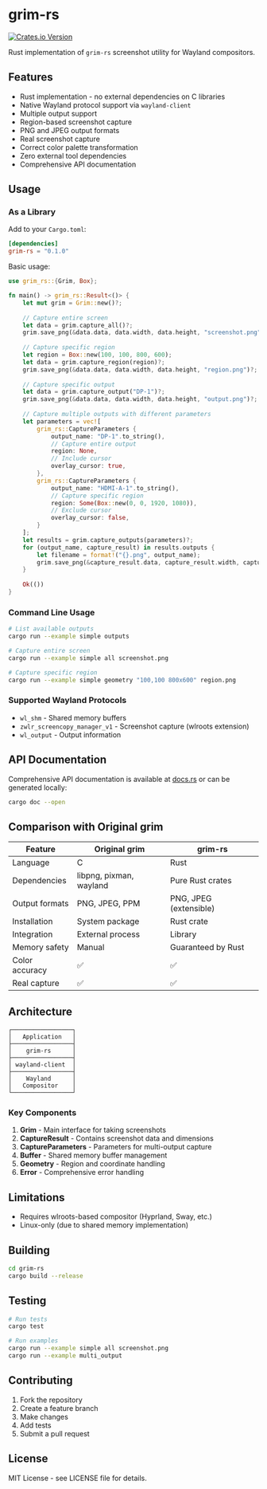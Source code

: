 # grim-rs
[![Crates.io Version](https://img.shields.io/crates/v/grim-rs.svg)](https://crates.io/crates/grim-rs)

Rust implementation of `grim-rs` screenshot utility for Wayland compositors.

## Features

- Rust implementation - no external dependencies on C libraries
- Native Wayland protocol support via `wayland-client`
- Multiple output support
- Region-based screenshot capture
- PNG and JPEG output formats
- Real screenshot capture
- Correct color palette transformation
- Zero external tool dependencies
- Comprehensive API documentation

## Usage

### As a Library

Add to your `Cargo.toml`:

```toml
[dependencies]
grim-rs = "0.1.0"
```

Basic usage:

```rust
use grim_rs::{Grim, Box};

fn main() -> grim_rs::Result<()> {
    let mut grim = Grim::new()?;
    
    // Capture entire screen
    let data = grim.capture_all()?;
    grim.save_png(&data.data, data.width, data.height, "screenshot.png")?;
    
    // Capture specific region
    let region = Box::new(100, 100, 800, 600);
    let data = grim.capture_region(region)?;
    grim.save_png(&data.data, data.width, data.height, "region.png")?;
    
    // Capture specific output
    let data = grim.capture_output("DP-1")?;
    grim.save_png(&data.data, data.width, data.height, "output.png")?;
    
    // Capture multiple outputs with different parameters
    let parameters = vec![
        grim_rs::CaptureParameters {
            output_name: "DP-1".to_string(),
            // Capture entire output
            region: None,
            // Include cursor
            overlay_cursor: true,
        },
        grim_rs::CaptureParameters {
            output_name: "HDMI-A-1".to_string(),
            // Capture specific region
            region: Some(Box::new(0, 0, 1920, 1080)),
            // Exclude cursor
            overlay_cursor: false,
        }
    ];
    let results = grim.capture_outputs(parameters)?;
    for (output_name, capture_result) in results.outputs {
        let filename = format!("{}.png", output_name);
        grim.save_png(&capture_result.data, capture_result.width, capture_result.height, &filename)?;
    }
    
    Ok(())
}
```

### Command Line Usage

```bash
# List available outputs
cargo run --example simple outputs

# Capture entire screen
cargo run --example simple all screenshot.png

# Capture specific region
cargo run --example simple geometry "100,100 800x600" region.png
```

### Supported Wayland Protocols

- `wl_shm` - Shared memory buffers
- `zwlr_screencopy_manager_v1` - Screenshot capture (wlroots extension)
- `wl_output` - Output information

## API Documentation

Comprehensive API documentation is available at [docs.rs](https://docs.rs/grim-rs) or can be generated locally:

```bash
cargo doc --open
```

## Comparison with Original grim

| Feature | Original grim | grim-rs |
|---------|---------------|---------|
| Language | C | Rust |
| Dependencies | libpng, pixman, wayland | Pure Rust crates |
| Output formats | PNG, JPEG, PPM | PNG, JPEG (extensible) |
| Installation | System package | Rust crate |
| Integration | External process | Library |
| Memory safety | Manual | Guaranteed by Rust |
| Color accuracy | ✅ | ✅ |
| Real capture | ✅ | ✅ |

## Architecture

```
┌─────────────────┐
│   Application   │
├─────────────────┤
│    grim-rs      │
├─────────────────┤
│ wayland-client  │
├─────────────────┤
│    Wayland      │
│   Compositor    │
└─────────────────┘
```

### Key Components

1. **Grim** - Main interface for taking screenshots
2. **CaptureResult** - Contains screenshot data and dimensions
3. **CaptureParameters** - Parameters for multi-output capture
4. **Buffer** - Shared memory buffer management
5. **Geometry** - Region and coordinate handling
6. **Error** - Comprehensive error handling

## Limitations

- Requires wlroots-based compositor (Hyprland, Sway, etc.)
- Linux-only (due to shared memory implementation)

## Building

```bash
cd grim-rs
cargo build --release
```

## Testing

```bash
# Run tests
cargo test

# Run examples
cargo run --example simple all screenshot.png
cargo run --example multi_output
```

## Contributing

1. Fork the repository
2. Create a feature branch
3. Make changes
4. Add tests
5. Submit a pull request

## License

MIT License - see LICENSE file for details.